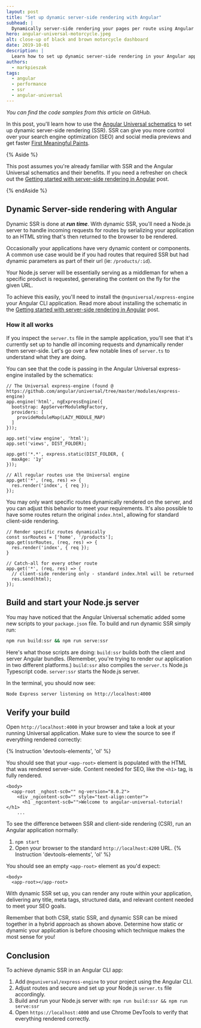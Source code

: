 ```yaml
---
layout: post
title: "Set up dynamic server-side rendering with Angular"
subhead: |
  Dynamically server-side rendering your pages per route using Angular Universal schematics.
hero: angular-universal-motorcycle.jpeg
alt: close-up of black and brown motorcycle dashboard
date: 2019-10-01
description: |
  Learn how to set up dynamic server-side rendering in your Angular applications.
authors:
  - markpieszak
tags:
  - angular
  - performance
  - ssr
  - angular-universal
---
```


_You can find the code samples from this article on GitHub._

In this post, you'll learn how to use the [Angular Universal schematics](https://www.github.com/angular/universal) to set up dynamic server-side rendering (SSR). SSR can give you more control over your search engine optimization (SEO) and social media previews and get faster [First Meaningful Paints](/first-meaningful-paint).

{% Aside %}

This post assumes you're already familiar with SSR and the Angular Universal schematics and their benefits. If you need a refresher on check out the [Getting started with server-side rendering in Angular](/link-to-that-article) post.

{% endAside %}

## Dynamic Server-side rendering with Angular

Dynamic SSR is done at **_run time_**. With dynamic SSR, you'll need a Node.js server to handle incoming requests for routes by serializing your application to an HTML string that's then returned to the browser to be rendered.

Occasionally your applications have very dynamic content or components. A common use case would be if you had routes that required SSR but had dynamic parameters as part of their url (ie: `/products/:id`).

Your Node.js server will be essentially serving as a middleman for when a specific product is requested, generating the content on the fly for the given URL.

To achieve this easily, you'll need to install the `@nguniversal/express-engine` your Angular CLI application. Read more about installing the schematic in the [Getting started with server-side rendering in Angular](/link-to-that-article) post.

### How it all works

If you inspect the `server.ts` file in the sample application, you'll see that it's currently set up to handle _all_ incoming requests and dynamically render them server-side. Let's go over a few notable lines of `server.ts` to understand what they are doing.

You can see that the code is passing in the Angular Universal express-engine installed by the schematics:

```javascript/16-19
// The Universal express-engine (found @ https://github.com/angular/universal/tree/master/modules/express-engine)
app.engine('html', ngExpressEngine({
  bootstrap: AppServerModuleNgFactory,
  providers: [
    provideModuleMap(LAZY_MODULE_MAP)
  ]
}));

app.set('view engine', 'html');
app.set('views', DIST_FOLDER);

app.get('*.*', express.static(DIST_FOLDER, {
  maxAge: '1y'
}));

// All regular routes use the Universal engine
app.get('*', (req, res) => {
  res.render('index', { req });
});
```

You may only want specific routes dynamically rendered on the server, and you can adjust this behavior to meet your requirements.  It's also possible to have some routes return the original `index.html`, allowing for standard client-side rendering.

```javascript/9
// Render specific routes dynamically
const ssrRoutes = ['home', '/products'];
app.get(ssrRoutes, (req, res) => {
  res.render('index', { req });
}

// Catch-all for every other route
app.get('*', (req, res) => {
  // client-side rendering only - standard index.html will be returned
  res.send(html);
});
```

## Build and start your Node.js server

You may have noticed that the Angular Universal schematic added some new scripts to your `package.json` file. To build and run dynamic SSR simply run:

```bash
npm run build:ssr && npm run serve:ssr
```

Here's what those scripts are doing:
`build:ssr` builds both the client and server Angular bundles. (Remember, you're trying to render our application in two different platforms.)
`build:ssr` also compiles the `server.ts` Node.js Typescript code.
`server:ssr` starts the Node.js server.

In the terminal, you should now see:

```bash
Node Express server listening on http://localhost:4000
```

## Verify your build

Open `http://localhost:4000` in your browser and take a look at your running Universal application. Make sure to view the source to see if everything rendered correctly:

{% Instruction 'devtools-elements', 'ol' %}

You should see that your `<app-root>` element is populated with the HTML that was rendered server-side. Content needed for SEO, like the `<h1>` tag, is fully rendered.

```html/3
<body>
  <app-root _nghost-sc0="" ng-version="8.0.2">
    <div _ngcontent-sc0="" style="text-align:center">
      <h1 _ngcontent-sc0="">Welcome to angular-universal-tutorial!</h1>
    ...
```

To see the difference between SSR and client-side rendering (CSR), run an Angular application normally:

1. `npm start`
2. Open your browser to the standard `http://localhost:4200` URL.
{% Instruction 'devtools-elements', 'ol' %}

You should see an empty `<app-root>` element as you'd expect:

```html/1
<body>
  <app-root></app-root>
```

With dynamic SSR set up, you can render any route within your application, delivering any title, meta tags, structured data, and relevant content needed to meet your SEO goals.

Remember that both CSR, static SSR, and dynamic SSR can be mixed together in a hybrid approach as shown above. Determine how static or dynamic your application is before choosing which technique makes the most sense for you!

## Conclusion

To achieve dynamic SSR in an Angular CLI app:

1. Add `@nguniversal/express-engine` to your project using the Angular CLI.
2. Adjust routes and secure and set up your Node.js `server.ts` file accordingly.
3. Build and run your Node.js server with: `npm run build:ssr && npm run serve:ssr`
4. Open `https://localhost:4000` and use Chrome DevTools to verify that everything rendered correctly.
